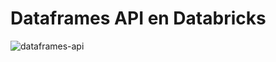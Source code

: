 # Dataframes API en Databricks

![dataframes-api](https://github.com/user-attachments/assets/fc115908-7d93-4d18-a3ee-4bfff5615eea)
